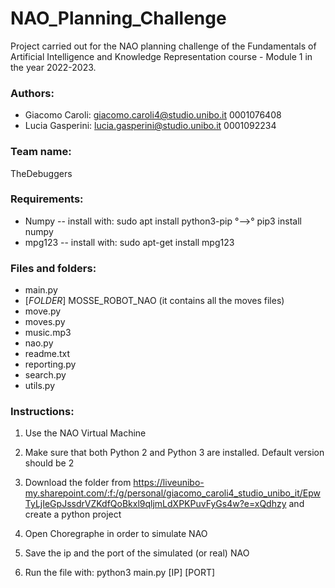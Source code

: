 # NAO_Planning_Challenge
Project carried out for the NAO planning challenge of the Fundamentals of Artificial Intelligence and Knowledge Representation course - Module 1 in the year 2022-2023.

### Authors:
- Giacomo Caroli: giacomo.caroli4@studio.unibo.it 0001076408
- Lucia Gasperini: lucia.gasperini@studio.unibo.it 0001092234

### Team name:
TheDebuggers

### Requirements:
- Numpy -- install with: sudo apt install python3-pip °-->° pip3 install numpy
- mpg123 -- install with: sudo apt-get install mpg123


### Files and folders:
- main.py
- [_FOLDER_] MOSSE_ROBOT_NAO (it contains all the moves files)
- move.py
- moves.py
- music.mp3
- nao.py
- readme.txt
- reporting.py
- search.py
- utils.py


### Instructions:
1. Use the NAO Virtual Machine
2. Make sure that both Python 2 and Python 3 are installed. Default version should be 2

3. Download the folder from https://liveunibo-my.sharepoint.com/:f:/g/personal/giacomo_caroli4_studio_unibo_it/EpwTyLjIeGpJssdrVZKdfQoBkxl9qljmLdXPKPuvFyGs4w?e=xQdhzy and create a python project

4. Open Choregraphe in order to simulate NAO
5. Save the ip and the port of the simulated (or real) NAO
6. Run the file with: python3 main.py [IP] [PORT] 
